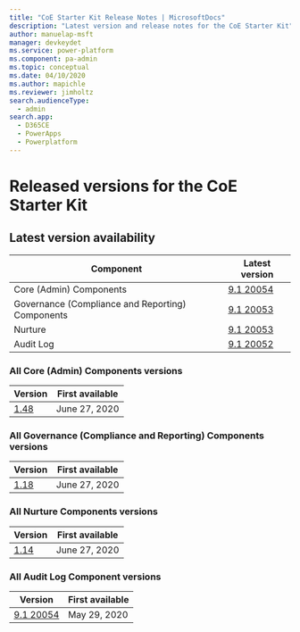 ```yaml
---
title: "CoE Starter Kit Release Notes | MicrosoftDocs"
description: "Latest version and release notes for the CoE Starter Kit"
author: manuelap-msft
manager: devkeydet
ms.service: power-platform
ms.component: pa-admin
ms.topic: conceptual
ms.date: 04/10/2020
ms.author: mapichle
ms.reviewer: jimholtz
search.audienceType: 
  - admin
search.app: 
  - D365CE
  - PowerApps
  - Powerplatform
---
```


# Released versions for the CoE Starter Kit

## Latest version availability

|  Component     | Latest version |
|--------|-------------|
| Core (Admin) Components |   [9.1 20054](common-data-service/9.1-20054.md)    |
| Governance (Compliance and Reporting) Components |   [9.1 20053](common-data-service/9.1-20053.md)  |
| Nurture |   [9.1 20053](common-data-service/9.1-20053.md)   |
| Audit Log |   [9.1 20052](common-data-service/9.1-20052.md) |

### All Core (Admin) Components versions

|  Version | First available |
| --------- | ---------------|
| [1.48](release-notes/core_1.48.md) | June 27, 2020 |

### All Governance (Compliance and Reporting) Components versions

|  Version | First available |
| --------- | ---------------|
| [1.18](release-notes/governance-1.18.md) | June 27, 2020 |

### All Nurture Components versions

|  Version | First available |
| --------- | ---------------|
| [1.14](release-notes/nurture-1.14.md) | June 27, 2020 |

### All Audit Log Component versions

|  Version | First available |
| --------- | ---------------|
| [9.1 20054](common-data-service/9.1-20054.md) | May 29, 2020 |

